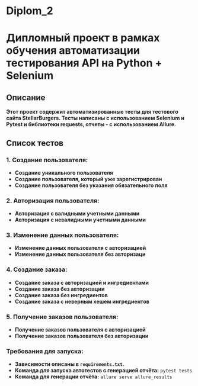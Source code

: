 # Diplom_2

# Дипломный проект в рамках обучения автоматизации тестирования API на Python + Selenium

## Описание

**Этот проект содержит автоматизированные тесты для тестового сайта StellarBurgers.
Тесты написаны с использованием Selenium и Pytest и библиотеки requests, отчеты - с использованием Allure.**

## Список тестов

### 1. Создание пользователя:
- **Создание уникального пользователя**
- **Создание пользователя, который уже зарегистрирован**
- **Создание пользователя без указания обязательного поля**

### 2. Авторизация пользователя:
- **Авторизация с валидными учетными данными**
- **Авторизация с невалидными учетными данными**

### 3. Изменение данных пользователя:
- **Изменение данных пользователя с авторизацией**
- **Изменение данных пользователя без авторизаци** 

### 4. Создание заказа:
- **Создание заказа с авторизацией и ингредиентами**
- **Создание заказа без авторизации**
- **Создание заказа без ингредиентов**
- **Создание заказа с неверным хешем ингредиентов**

### 5. Получение заказов пользователя:
- **Получение заказов пользователя с авторизацией**
- **Получение заказов пользователя без авторизации**

### Требования для запуска:

- **Зависимости описаны в `requirements.txt`.**
- **Команда для запуска автотестов с генерацией отчёта:** `pytest tests`
- **Команда для генерации отчёта:** `allure serve allure_results`